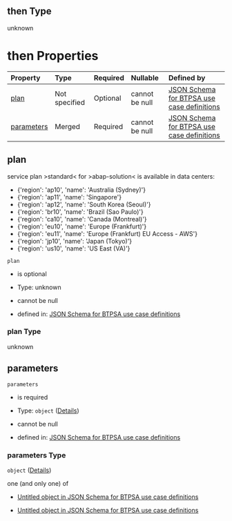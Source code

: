 ## then Type

unknown

# then Properties

| Property                  | Type          | Required | Nullable       | Defined by                                                                                                                                                                                                                                                |
| :------------------------ | :------------ | :------- | :------------- | :-------------------------------------------------------------------------------------------------------------------------------------------------------------------------------------------------------------------------------------------------------- |
| [plan](#plan)             | Not specified | Optional | cannot be null | [JSON Schema for BTPSA use case definitions](btpsa-usecase-properties-services-items-allof-1-then-allof-1-then-allof-0-then-properties-plan.md "undefined#/properties/services/items/allOf/1/then/allOf/1/then/allOf/0/then/properties/plan")             |
| [parameters](#parameters) | Merged        | Required | cannot be null | [JSON Schema for BTPSA use case definitions](btpsa-usecase-properties-services-items-allof-1-then-allof-1-then-allof-0-then-properties-parameters.md "undefined#/properties/services/items/allOf/1/then/allOf/1/then/allOf/0/then/properties/parameters") |

## plan

service plan >standard< for >abap-solution< is available in data centers:

*   {'region': 'ap10', 'name': 'Australia (Sydney)'}
*   {'region': 'ap11', 'name': 'Singapore'}
*   {'region': 'ap12', 'name': 'South Korea (Seoul)'}
*   {'region': 'br10', 'name': 'Brazil (Sao Paulo)'}
*   {'region': 'ca10', 'name': 'Canada (Montreal)'}
*   {'region': 'eu10', 'name': 'Europe (Frankfurt)'}
*   {'region': 'eu11', 'name': 'Europe (Frankfurt) EU Access - AWS'}
*   {'region': 'jp10', 'name': 'Japan (Tokyo)'}
*   {'region': 'us10', 'name': 'US East (VA)'}

`plan`

*   is optional

*   Type: unknown

*   cannot be null

*   defined in: [JSON Schema for BTPSA use case definitions](btpsa-usecase-properties-services-items-allof-1-then-allof-1-then-allof-0-then-properties-plan.md "undefined#/properties/services/items/allOf/1/then/allOf/1/then/allOf/0/then/properties/plan")

### plan Type

unknown

## parameters



`parameters`

*   is required

*   Type: `object` ([Details](btpsa-usecase-properties-services-items-allof-1-then-allof-1-then-allof-0-then-properties-parameters.md))

*   cannot be null

*   defined in: [JSON Schema for BTPSA use case definitions](btpsa-usecase-properties-services-items-allof-1-then-allof-1-then-allof-0-then-properties-parameters.md "undefined#/properties/services/items/allOf/1/then/allOf/1/then/allOf/0/then/properties/parameters")

### parameters Type

`object` ([Details](btpsa-usecase-properties-services-items-allof-1-then-allof-1-then-allof-0-then-properties-parameters.md))

one (and only one) of

*   [Untitled object in JSON Schema for BTPSA use case definitions](btpsa-usecase-properties-services-items-allof-1-then-allof-1-then-allof-0-then-properties-parameters-oneof-0.md "check type definition")

*   [Untitled object in JSON Schema for BTPSA use case definitions](btpsa-usecase-properties-services-items-allof-1-then-allof-1-then-allof-0-then-properties-parameters-oneof-1.md "check type definition")
